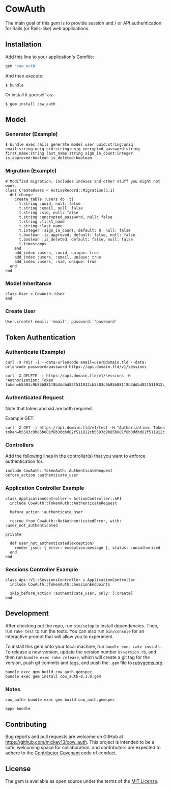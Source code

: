 # CowAuth

The main goal of this gem is to provide session and / or API authentication for Rails (or Rails-like) web applications.

## Installation

Add this line to your application's Gemfile:

```ruby
gem 'cow_auth'
```

And then execute:

    $ bundle

Or install it yourself as:

    $ gem install cow_auth

## Model

### Generator (Example)

    $ bundle exec rails generate model user uuid:string:uniq email:string:uniq sid:string:uniq encrypted_password:string first_name:string last_name:string sign_in_count:integer is_approved:boolean is_deleted:boolean

### Migration (Example)

    # Modified migration; includes indexes and other stuff you might not want.
    class CreateUsers < ActiveRecord::Migration[5.1]
      def change
        create_table :users do |t|
          t.string :uuid, null: false
          t.string :email, null: false
          t.string :sid, null: false
          t.string :encrypted_password, null: false
          t.string :first_name
          t.string :last_name
          t.integer :sign_in_count, default: 0, null: false
          t.boolean :is_approved, default: false, null: false
          t.boolean :is_deleted, default: false, null: false
          t.timestamps
        end
        add_index :users, :uuid, unique: true
        add_index :users, :email, unique: true
        add_index :users, :sid, unique: true
      end
    end

### Model Inheritance

    class User < CowAuth::User
    end


### Create User

    User.create! email: 'email', password: 'password'

## Token Authentication

### Authenticate (Example)

    curl -X POST -i --data-urlencode email=user@domain.tld --data-urlencode password=password https://api.domain.tld/v1/sessions

    curl -X DELETE -i https://api.domain.tld/v1/sessions -H "Authorization: Token token=b5503c9b85b881f8b3ddbd82f511912cb5503c9b85b881f8b3ddbd82f511912c,sid=C3281846f3976809796f91cf6bbb35c53"

### Authenticated Request

Note that token and sid are both required.

Example GET:

    curl -X GET -i https://api.domain.tld/v1/test -H "Authorization: Token token=b5503c9b85b881f8b3ddbd82f511912cb5503c9b85b881f8b3ddbd82f511912c,sid=C3281846f3976809796f91cf6bbb35c53"

### Controllers

Add the following lines in the controller(s) that you want to enforce authentication for.

    include CowAuth::TokenAuth::AuthenticateRequest
    before_action :authenticate_user

### Application Controller Example

    class ApplicationController < ActionController::API
      include CowAuth::TokenAuth::AuthenticateRequest

      before_action :authenticate_user

      rescue_from CowAuth::NotAuthenticatedError, with: :user_not_authenticated

    private

      def user_not_authenticated(exception)
        render json: { error: exception.message }, status: :unauthorized
      end
    end

### Sessions Controller Example

    class Api::V1::SessionsController < ApplicationController
      include CowAuth::TokenAuth::SessionEndpoints

      skip_before_action :authenticate_user, only: [:create]
    end

## Development

After checking out the repo, run `bin/setup` to install dependencies. Then, run `rake test` to run the tests. You can also run `bin/console` for an interactive prompt that will allow you to experiment.

To install this gem onto your local machine, run `bundle exec rake install`. To release a new version, update the version number in `version.rb`, and then run `bundle exec rake release`, which will create a git tag for the version, push git commits and tags, and push the `.gem` file to [rubygems.org](https://rubygems.org).

    bundle exec gem build cow_auth.gemspec
    bundle exec gem install cow_auth-0.1.0.gem

### Notes

    cow_auth> bundle exec gem build cow_auth.gemspec

    app> bundle

## Contributing

Bug reports and pull requests are welcome on GitHub at https://github.com/mickey13/cow_auth. This project is intended to be a safe, welcoming space for collaboration, and contributors are expected to adhere to the [Contributor Covenant](http://contributor-covenant.org) code of conduct.


## License

The gem is available as open source under the terms of the [MIT License](http://opensource.org/licenses/MIT).
